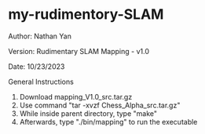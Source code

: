 # my-rudimentory-SLAM
Author:
Nathan Yan

Version:
Rudimentary SLAM Mapping - v1.0

Date:
10/23/2023

General Instructions
1) Download mapping_V1.0_src.tar.gz
2) Use command "tar -xvzf Chess_Alpha_src.tar.gz"
3) While inside parent directory, type "make"
4) Afterwards, type "./bin/mapping" to run the executable



